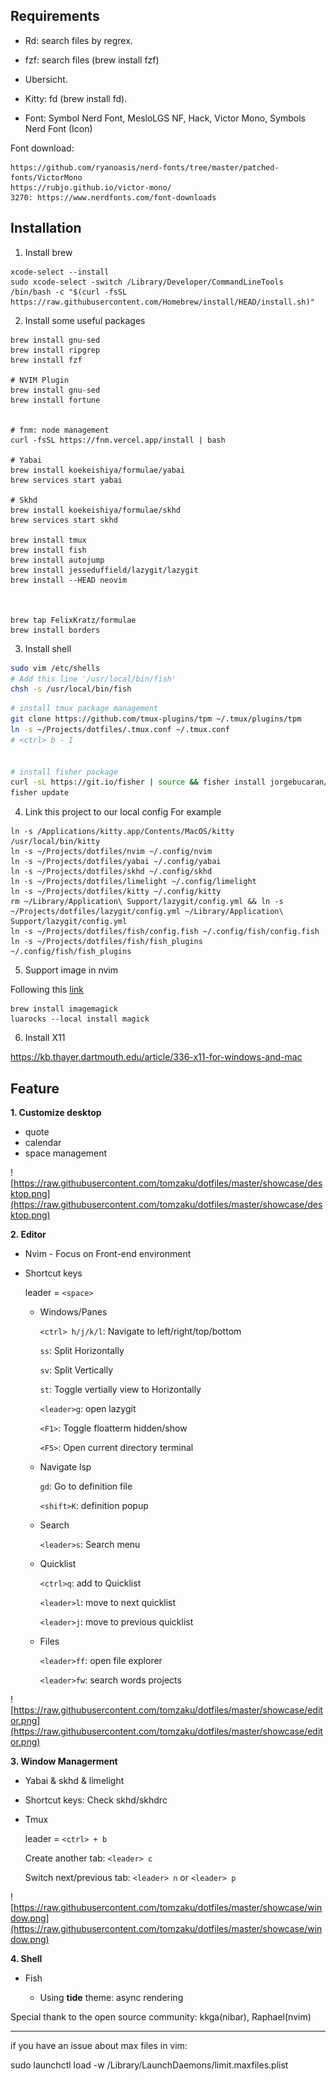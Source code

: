 ## Requirements

- Rd: search files by regrex.
- fzf: search files (brew install fzf)
- Ubersicht.
- Kitty: fd (brew install fd).

- Font: Symbol Nerd Font, MesloLGS NF, Hack, Victor Mono, Symbols Nerd Font (Icon)

Font download:
```
https://github.com/ryanoasis/nerd-fonts/tree/master/patched-fonts/VictorMono
https://rubjo.github.io/victor-mono/
3270: https://www.nerdfonts.com/font-downloads
```


## Installation

1. Install brew
```
xcode-select --install
sudo xcode-select -switch /Library/Developer/CommandLineTools
/bin/bash -c "$(curl -fsSL https://raw.githubusercontent.com/Homebrew/install/HEAD/install.sh)"
```

2. Install some useful packages
```
brew install gnu-sed
brew install ripgrep
brew install fzf

# NVIM Plugin
brew install gnu-sed
brew install fortune


# fnm: node management
curl -fsSL https://fnm.vercel.app/install | bash

# Yabai
brew install koekeishiya/formulae/yabai
brew services start yabai

# Skhd
brew install koekeishiya/formulae/skhd
brew services start skhd

brew install tmux
brew install fish 
brew install autojump
brew install jesseduffield/lazygit/lazygit
brew install --HEAD neovim



brew tap FelixKratz/formulae
brew install borders

```

3. Install shell

```bash
sudo vim /etc/shells
# Add this line '/usr/local/bin/fish'
chsh -s /usr/local/bin/fish
```

```bash
# install tmux package management
git clone https://github.com/tmux-plugins/tpm ~/.tmux/plugins/tpm
ln -s ~/Projects/dotfiles/.tmux.conf ~/.tmux.conf
# <ctrl> b - I


# install fisher package
curl -sL https://git.io/fisher | source && fisher install jorgebucaran/fisher
fisher update
```

4. Link this project to our local config
For example

```
ln -s /Applications/kitty.app/Contents/MacOS/kitty /usr/local/bin/kitty
ln -s ~/Projects/dotfiles/nvim ~/.config/nvim
ln -s ~/Projects/dotfiles/yabai ~/.config/yabai
ln -s ~/Projects/dotfiles/skhd ~/.config/skhd
ln -s ~/Projects/dotfiles/limelight ~/.config/limelight
ln -s ~/Projects/dotfiles/kitty ~/.config/kitty
rm ~/Library/Application\ Support/lazygit/config.yml && ln -s ~/Projects/dotfiles/lazygit/config.yml ~/Library/Application\ Support/lazygit/config.yml
ln -s ~/Projects/dotfiles/fish/config.fish ~/.config/fish/config.fish
ln -s ~/Projects/dotfiles/fish/fish_plugins ~/.config/fish/fish_plugins
```

5. Support image in nvim

Following this [link](https://github.com/3rd/image.nvim/issues/114)

```
brew install imagemagick
luarocks --local install magick
```

6. Install X11

https://kb.thayer.dartmouth.edu/article/336-x11-for-windows-and-mac


## Feature

**1. Customize desktop**

- quote
- calendar
- space management

![https://raw.githubusercontent.com/tomzaku/dotfiles/master/showcase/desktop.png](https://raw.githubusercontent.com/tomzaku/dotfiles/master/showcase/desktop.png)

**2. Editor**

- Nvim - Focus on Front-end environment
- Shortcut keys

  leader = `<space>`

  - Windows/Panes

    `<ctrl> h/j/k/l`: Navigate to left/right/top/bottom

    `ss`: Split Horizontally

    `sv`: Split Vertically

    `st`: Toggle vertially view to Horizontally

    `<leader>g`: open lazygit

    `<F1>`: Toggle floatterm hidden/show

    `<F5>`: Open current directory terminal

  - Navigate lsp

    `gd`: Go to definition file

    `<shift>K`: definition popup

  - Search
    
    `<leader>s`: Search menu

  - Quicklist

    `<ctrl>q`: add to Quicklist

    `<leader>l`: move to next quicklist

    `<leader>j`: move to previous quicklist

  - Files

    `<leader>ff`: open file explorer

    `<leader>fw`: search words projects

![https://raw.githubusercontent.com/tomzaku/dotfiles/master/showcase/editor.png](https://raw.githubusercontent.com/tomzaku/dotfiles/master/showcase/editor.png)

**3. Window Managerment**

- Yabai & skhd & limelight

- Shortcut keys: Check skhd/skhdrc

- Tmux

  leader = `<ctrl> + b`

  Create another tab: `<leader> c`

  Switch next/previous tab: `<leader> n` or `<leader> p`

![https://raw.githubusercontent.com/tomzaku/dotfiles/master/showcase/window.png](https://raw.githubusercontent.com/tomzaku/dotfiles/master/showcase/window.png)

**4. Shell**

- Fish

  - Using **tide** theme: async rendering

Special thank to the open source community: kkga(nibar), Raphael(nvim)

---

if you have an issue about max files in vim: 

sudo launchctl load -w /Library/LaunchDaemons/limit.maxfiles.plist

